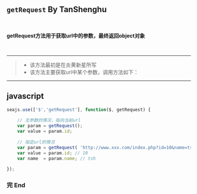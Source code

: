 ## `getRequest` By TanShenghu

<br>

**getRequest方法用于获取url中的参数，最终返回object对象**

<br>

---

> - 该方法最初是在炎黄新星所写
> - 该方法主要获取url中某个参数，调用方法如下：

---


## javascript


```javascript
seajs.use(['$','getRequest'], function($, getRequest) {
	
	// 无参数的情况，指向当前url
	var param = getRequest();
	var value = param.id;
	
	// 指定url的情况
	var param = getRequest( 'http://www.xxx.com/index.php?id=10&name=tsh' );
	var value = param.id; // 10
	var name  = param.name; // tsh
	
});
```


### 完 End